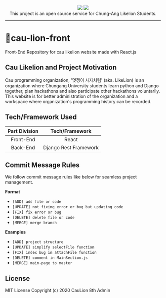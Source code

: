 <p align="center"> 
<img src="https://img.shields.io/github/license/ddongule/cau-lion-front?style=flat-square" />
<img src="https://img.shields.io/github/stars/ddongule/cau-lion-front?style=social" />
<br>This project is an open source service for Chung-Ang Likelion Students.
</p>

---

# 🦁cau-lion-front
Front-End Repository for cau likelion website made with React.js

## Cau Likelion and Project Motivation
Cau programming organization, '멋쟁이 사자처럼' (aka. LikeLion) is an organization where Chungang University students learn python and Django together, plan hackathons and also participate other hackathons voluntarily.
This website is for better administration of the organization and a workspace where organization's programming history can be recorded.
  
## Tech/Framework Used  
| **Part Division** | **Tech/Framework** |
|:-------------:|:--------------:|
|Front-End|React|
|Back-End|Django Rest Framework|

## Commit Message Rules

We follow commit message rules like below for seamless project management.

**Format**

- `[ADD] add file or code`
- `[UPDATE] not fixing error or bug but updating code`
- `[FIX] fix error or bug`
- `[DELETE] delete file or code`
- `[MERGE] merge branch`

**Examples**

- `[ADD] project structure`
- `[UPDATE] simplify selectFile function`
- `[FIX] index bug in attachFile function`
- `[DELETE] comment in MainSection.js`
- `[MERGE] main-page to master`

## License
MIT License
Copyright (c) 2020 CauLion 8th Admin
